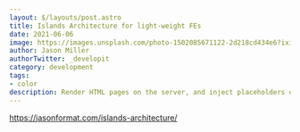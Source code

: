 ```yaml
---
layout: $/layouts/post.astro
title: Islands Architecture for light-weight FEs
date: 2021-06-06
image: https://images.unsplash.com/photo-1502085671122-2d218cd434e6?ixid=MnwxMjA3fDB8MHxwaG90by1wYWdlfHx8fGVufDB8fHx8&ixlib=rb-1.2.1&auto=format&fit=crop&w=1698&q=80
author: Jason Miller
authorTwitter: _developit
category: development
tags:
- color
description: Render HTML pages on the server, and inject placeholders or slots around highly dynamic regions.
---
```


https://jasonformat.com/islands-architecture/
